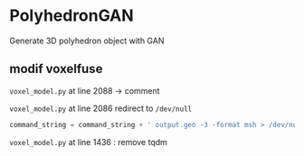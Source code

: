 # PolyhedronGAN
Generate 3D polyhedron object with GAN

## modif voxelfuse

`voxel_model.py` at line 2088 -> comment

`voxel_model.py` at line 2086 redirect to `/dev/null`
```python
command_string = command_string + ' output.geo -3 -format msh > /dev/null'
```

`voxel_model.py` at line 1436 : remove tqdm
